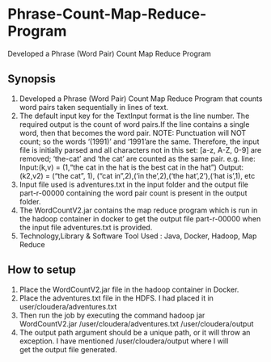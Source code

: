 # Phrase-Count-Map-Reduce-Program
Developed a Phrase (Word Pair) Count Map Reduce Program
## Synopsis
1. Developed a Phrase (Word Pair) Count Map Reduce Program that counts word pairs taken sequentially in lines of text.
2. The default input key for the TextInput format is the line number. The required output is the count of word pairs.If the line contains a single word, then that becomes the word pair. 
NOTE: Punctuation will NOT count; so the words ‘(1991)’ and ‘1991’are the same. Therefore, the input file is initially parsed and all characters not in this set: [a-z, A-Z, 0-9] are removed; ‘the-cat’ and ‘the cat’ are counted as the same pair.
e.g. line:
Input:(k,v) = (1,“the cat in the hat is the best cat in the hat”)
Output:(k2,v2) = (“the cat”, 1), (“cat in”,2),(‘in the’,2),(‘the hat’,2’),(‘hat is’,1), etc
3. Input file used is adventures.txt in the input folder and the output file part-r-00000 containing the word pair count is present in the output folder.
4. The WordCountV2.jar contains the map reduce program which is run in the hadoop container in docker to get the output file part-r-00000 when the input file adventures.txt is provided.
5. Technology,Library & Software Tool Used : Java, Docker, Hadoop, Map Reduce
## How to setup
1. Place the WordCountV2.jar file in the hadoop container in Docker.
2. Place the adventures.txt file in the HDFS. I had placed it in user/cloudera/adventures.txt
3. Then run the job by executing the command hadoop jar WordCountV2.jar /user/cloudera/adventures.txt /user/cloudera/output
4. The output path argument should be a unique path, or it will throw an exception. I have mentioned /user/cloudera/output where I will   
   get the output file generated.
